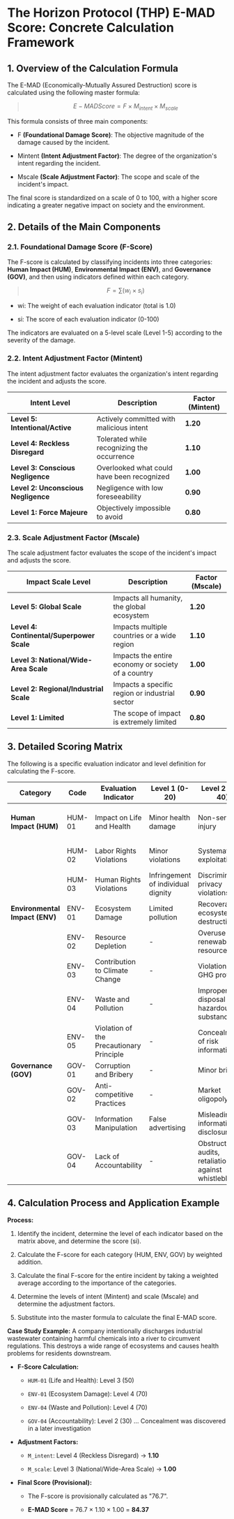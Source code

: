 # The Horizon Protocol (THP) E-MAD Score: Concrete Calculation Framework

## 1. Overview of the Calculation Formula

The E-MAD (Economically-Mutually Assured Destruction) score is calculated using the following master formula:

> $$ E-MAD Score = F × M_{intent} × M_{scale} $$

This formula consists of three main components:

- F **(Foundational Damage Score)**: The objective magnitude of the damage caused by the incident.
    
- Mintent​ **(Intent Adjustment Factor)**: The degree of the organization's intent regarding the incident.
    
- Mscale​ **(Scale Adjustment Factor)**: The scope and scale of the incident's impact.
    

The final score is standardized on a scale of 0 to 100, with a higher score indicating a greater negative impact on society and the environment.

## 2. Details of the Main Components

### 2.1. Foundational Damage Score (F-Score)

The F-score is calculated by classifying incidents into three categories: **Human Impact (HUM)**, **Environmental Impact (ENV)**, and **Governance (GOV)**, and then using indicators defined within each category.

> $$ F = \sum (w_i × s_i) $$

- wi​: The weight of each evaluation indicator (total is 1.0)
    
- si​: The score of each evaluation indicator (0-100)
    

The indicators are evaluated on a 5-level scale (Level 1-5) according to the severity of the damage.

### 2.2. Intent Adjustment Factor (Mintent​)

The intent adjustment factor evaluates the organization's intent regarding the incident and adjusts the score.

|Intent Level|Description|Factor (Mintent​)|
|---|---|---|
|**Level 5: Intentional/Active**|Actively committed with malicious intent|**1.20**|
|**Level 4: Reckless Disregard**|Tolerated while recognizing the occurrence|**1.10**|
|**Level 3: Conscious Negligence**|Overlooked what could have been recognized|**1.00**|
|**Level 2: Unconscious Negligence**|Negligence with low foreseeability|**0.90**|
|**Level 1: Force Majeure**|Objectively impossible to avoid|**0.80**|

### 2.3. Scale Adjustment Factor (Mscale​)

The scale adjustment factor evaluates the scope of the incident's impact and adjusts the score.

|Impact Scale Level|Description|Factor (Mscale​)|
|---|---|---|
|**Level 5: Global Scale**|Impacts all humanity, the global ecosystem|**1.20**|
|**Level 4: Continental/Superpower Scale**|Impacts multiple countries or a wide region|**1.10**|
|**Level 3: National/Wide-Area Scale**|Impacts the entire economy or society of a country|**1.00**|
|**Level 2: Regional/Industrial Scale**|Impacts a specific region or industrial sector|**0.90**|
|**Level 1: Limited**|The scope of impact is extremely limited|**0.80**|

## 3. Detailed Scoring Matrix

The following is a specific evaluation indicator and level definition for calculating the F-score.

|Category|Code|Evaluation Indicator|Level 1 (0-20)|Level 2 (21-40)|Level 3 (41-60)|Level 4 (61-80)|Level 5 (81-100)|Weight (w)|
|---|---|---|---|---|---|---|---|---|
|**Human Impact (HUM)**|HUM-01|Impact on Life and Health|Minor health damage|Non-serious injury|Serious injury, limited death|Multiple fatalities|Mass atrocities, transgenerational health damage|0.40|
||HUM-02|Labor Rights Violations|Minor violations|Systematic exploitation|Forced labor, child labor|Widespread forced labor|Slavery|0.30|
||HUM-03|Human Rights Violations|Infringement of individual dignity|Discrimination, privacy violations|Torture, inhumane treatment|Systematic human rights violations|Ethnic cleansing|0.30|
|**Environmental Impact (ENV)**|ENV-01|Ecosystem Damage|Limited pollution|Recoverable ecosystem destruction|Serious and long-term pollution|Widespread and difficult-to-recover destruction|Irreversible ecosystem collapse|0.40|
||ENV-02|Resource Depletion|-|Overuse of renewable resources|-|Mass consumption of endangered resources|Permanent depletion of resources|0.20|
||ENV-03|Contribution to Climate Change|-|Violation of GHG protocols|-|Large-scale GHG emissions|Irreversible alteration of the climate system|0.20|
||ENV-04|Waste and Pollution|-|Improper disposal of hazardous substances|-|Widespread pollution|Transgenerational persistence of pollution|0.10|
||ENV-05|Violation of the Precautionary Principle|-|Concealment of risk information|-|Disregard of obvious dangers|Intentional disregard of catastrophic risks|0.10|
|**Governance (GOV)**|GOV-01|Corruption and Bribery|-|Minor bribery|-|Bribery of judiciary/administration|Privatization of state functions|0.40|
||GOV-02|Anti-competitive Practices|-|Market oligopoly|-|Monopoly, cartel|Structural destruction of the market economy|0.30|
||GOV-03|Information Manipulation|False advertising|Misleading information disclosure|Public opinion manipulation|Propaganda|Systematic falsification of historical facts|0.20|
||GOV-04|Lack of Accountability|-|Obstruction of audits, retaliation against whistleblowers|-|Obstruction of justice|-|0.10|

## 4. Calculation Process and Application Example

**Process:**

1. Identify the incident, determine the level of each indicator based on the matrix above, and determine the score (si​).
    
2. Calculate the F-score for each category (HUM, ENV, GOV) by weighted addition.
    
3. Calculate the final F-score for the entire incident by taking a weighted average according to the importance of the categories.
    
4. Determine the levels of intent (Mintent​) and scale (Mscale​) and determine the adjustment factors.
    
5. Substitute into the master formula to calculate the final E-MAD score.
    

**Case Study Example:** A company intentionally discharges industrial wastewater containing harmful chemicals into a river to circumvent regulations. This destroys a wide range of ecosystems and causes health problems for residents downstream.

- **F-Score Calculation:**
    
    - `HUM-01` (Life and Health): Level 3 (50)
        
    - `ENV-01` (Ecosystem Damage): Level 4 (70)
        
    - `ENV-04` (Waste and Pollution): Level 4 (70)
        
    - `GOV-04` (Accountability): Level 2 (30) ... Concealment was discovered in a later investigation
        
- **Adjustment Factors:**
    
    - `M_intent`: Level 4 (Reckless Disregard) → **1.10**
        
    - `M_scale`: Level 3 (National/Wide-Area Scale) → **1.00**
        
- **Final Score (Provisional):**
    
    - The F-score is provisionally calculated as "76.7".
        
    - **E-MAD Score** = 76.7 × 1.10 × 1.00 = **84.37**